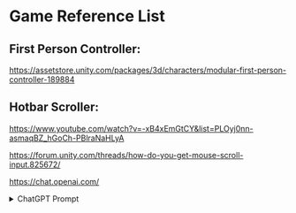# Game Reference List

## First Person Controller:
https://assetstore.unity.com/packages/3d/characters/modular-first-person-controller-189884

## Hotbar Scroller:
https://www.youtube.com/watch?v=-xB4xEmGtCY&list=PLOyj0nn-asmaqBZ_hGoCh-PBlraNaHLyA

https://forum.unity.com/threads/how-do-you-get-mouse-scroll-input.825672/

https://chat.openai.com/
<details>
    <summary>ChatGPT Prompt</summary>
    <br>
        "This is my code, it is supposed to change the colour of the selected hotbar slot based upon the users input. I have two colours, bcHex which is the base   colour for when the slot is not selected and scHex which is the selected colour. how do i firstly set these colours and secondly make only the selected slot changes to the scHex colour?
    ```csharp
        public event Action<int> onCurrentSlotChanged;

            public int currentSlot;
            private int maxSlots = 3;
            private int minSlots = 0;

            private string bcHex = "#373737";
            private string scHex = "#878787";

            void Update()
        {
            float scroll = Input.GetAxis("Mouse ScrollWheel");

            if (scroll > 0f)
            {
                currentSlot += 1;
                if (currentSlot >= maxSlots)
                {
                    currentSlot = maxSlots;
                }
            }
            else if (scroll < 0f)
            {
                currentSlot -= 1;
                if (currentSlot <= minSlots)
                {
                    currentSlot = minSlots;
                }
            }

            changeSlotColour();

            //Raise the event whenever the hotbar value changes
            if (onCurrentSlotChanged != null)
            {
                onCurrentSlotChanged(currentSlot);
            }
        }

            void changeSlotColour()
        {
            GameObject s0 = transform.Find("Slot0").gameObject;
            Image image0 = s0.GetComponent<Image>();
            GameObject s1 = transform.Find("Slot1").gameObject;
            Image image1 = s1.GetComponent<Image>();
            GameObject s2 = transform.Find("Slot2").gameObject;
            Image image2 = s2.GetComponent<Image>();
            GameObject s3 = transform.Find("Slot3").gameObject;
            Image image3 = s3.GetComponent<Image>();

            if (currentSlot == 0)
            {

            }
        }
    ```
    "
    </details>
